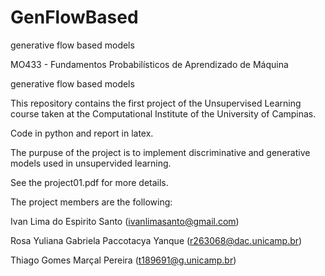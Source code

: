 # GenFlowBased
generative flow based models


MO433 - Fundamentos Probabilísticos de Aprendizado de Máquina

generative flow based models

This repository contains the first project of the Unsupervised Learning course taken at the Computational Institute of the University of Campinas.

Code in python and report in latex.

The purpuse of the project is to implement discriminative and generative models used in unsupervided learning.

See the project01.pdf for more details.

The project members are the following:

Ivan Lima do Espirito Santo (ivanlimasanto@gmail.com)

Rosa Yuliana Gabriela Paccotacya Yanque (r263068@dac.unicamp.br)

Thiago Gomes Marçal Pereira (t189691@g.unicamp.br)
